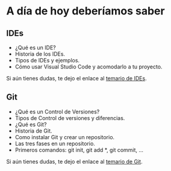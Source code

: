 # A día de hoy deberíamos saber

## IDEs
  - ¿Qué es un IDE?
  - Historia de los IDEs.
  - Tipos de IDEs y ejemplos.
  - Cómo usar Visual Studio Code y acomodarlo a tu proyecto.

Si aún tienes dudas, te dejo el enlace al [temario de IDEs](https://github.com/miguelancabezon/IGPS/blob/main/temario/1-ides/clase-1-ides.md).


## Git
  - ¿Qué es un Control de Versiones?
  - Tipos de Control de versiones y diferencias.
  - ¿Qué es Git?
  - Historia de Git.
  - Como instalar Git y crear un repositorio.
  - Las tres fases en un repositorio.
  - Primeros comandos: git init, git add *, git commit, ...

Si aún tienes dudas, te dejo el enlace al [temario de Git](https://github.com/miguelancabezon/IGPS/tree/main/temario/2-git).
